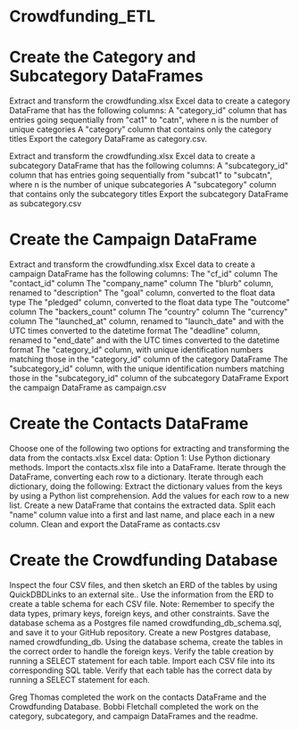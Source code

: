 # Crowdfunding_ETL
# Create the Category and Subcategory DataFrames
Extract and transform the crowdfunding.xlsx Excel data to create a category DataFrame that has the following columns:
A "category_id" column that has entries going sequentially from "cat1" to "catn", where n is the number of unique categories
A "category" column that contains only the category titles
Export the category DataFrame as category.csv.

Extract and transform the crowdfunding.xlsx Excel data to create a subcategory DataFrame that has the following columns:
A "subcategory_id" column that has entries going sequentially from "subcat1" to "subcatn", where n is the number of unique subcategories
A "subcategory" column that contains only the subcategory titles
Export the subcategory DataFrame as subcategory.csv

# Create the Campaign DataFrame
Extract and transform the crowdfunding.xlsx Excel data to create a campaign DataFrame has the following columns:
The "cf_id" column
The "contact_id" column
The "company_name" column
The "blurb" column, renamed to "description"
The "goal" column, converted to the float data type
The "pledged" column, converted to the float data type
The "outcome" column
The "backers_count" column
The "country" column
The "currency" column
The "launched_at" column, renamed to "launch_date" and with the UTC times converted to the datetime format
The "deadline" column, renamed to "end_date" and with the UTC times converted to the datetime format
The "category_id" column, with unique identification numbers matching those in the "category_id" column of the category DataFrame
The "subcategory_id" column, with the unique identification numbers matching those in the "subcategory_id" column of the subcategory DataFrame
Export the campaign DataFrame as campaign.csv

# Create the Contacts DataFrame
Choose one of the following two options for extracting and transforming the data from the contacts.xlsx Excel data:
Option 1: Use Python dictionary methods.
Import the contacts.xlsx file into a DataFrame.
Iterate through the DataFrame, converting each row to a dictionary.
Iterate through each dictionary, doing the following:
Extract the dictionary values from the keys by using a Python list comprehension.
Add the values for each row to a new list.
Create a new DataFrame that contains the extracted data.
Split each "name" column value into a first and last name, and place each in a new column.
Clean and export the DataFrame as contacts.csv

# Create the Crowdfunding Database
Inspect the four CSV files, and then sketch an ERD of the tables by using QuickDBDLinks to an external site..
Use the information from the ERD to create a table schema for each CSV file.
Note: Remember to specify the data types, primary keys, foreign keys, and other constraints.
Save the database schema as a Postgres file named crowdfunding_db_schema.sql, and save it to your GitHub repository.
Create a new Postgres database, named crowdfunding_db.
Using the database schema, create the tables in the correct order to handle the foreign keys.
Verify the table creation by running a SELECT statement for each table.
Import each CSV file into its corresponding SQL table.
Verify that each table has the correct data by running a SELECT statement for each.

Greg Thomas completed the work on the contacts DataFrame and the Crowdfunding Database.
Bobbi Fletchall completed the work on the category, subcategory, and campaign DataFrames and the readme.